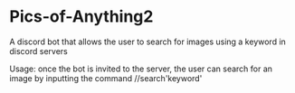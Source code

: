 # Pics-of-Anything2
A discord bot that allows the user to search for images using a keyword in discord servers

Usage:
  once the bot is invited to the server, the user can search for an image by inputting the command //search'keyword'
